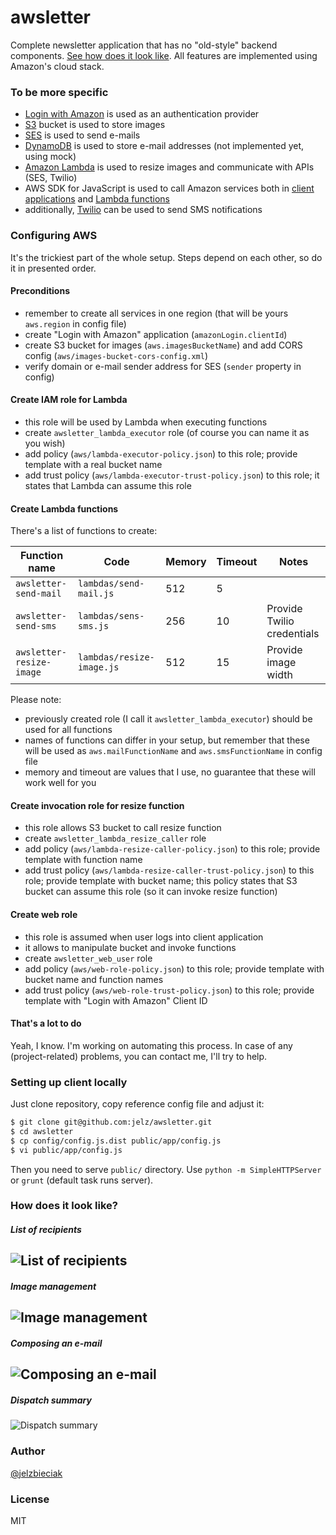 # awsletter

Complete newsletter application that has no "old-style" backend components. [See how does it look like](#how-does-it-look-like). All features are implemented using Amazon's cloud stack.

### To be more specific

  - [Login with Amazon](http://login.amazon.com/) is used as an authentication provider
  - [S3](http://aws.amazon.com/s3/) bucket is used to store images
  - [SES](http://aws.amazon.com/ses/) is used to send e-mails
  - [DynamoDB](http://aws.amazon.com/dynamodb/) is used to store e-mail addresses (not implemented yet, using mock)
  - [Amazon Lambda](http://aws.amazon.com/lambda/) is used to resize images and communicate with APIs (SES, Twilio)
  - AWS SDK for JavaScript is used to call Amazon services both in [client applications](http://aws.amazon.com/developers/getting-started/browser/) and [Lambda functions](http://aws.amazon.com/developers/getting-started/nodejs/)
  - additionally, [Twilio](http://www.twilio.com/) can be used to send SMS notifications

### Configuring AWS

It's the trickiest part of the whole setup. Steps depend on each other, so do it in presented order.

#### Preconditions

  - remember to create all services in one region (that will be yours `aws.region` in config file)
  - create "Login with Amazon" application (`amazonLogin.clientId`)
  - create S3 bucket for images (`aws.imagesBucketName`) and add CORS config (`aws/images-bucket-cors-config.xml`)
  - verify domain or e-mail sender address for SES (`sender` property in config)

#### Create IAM role for Lambda

  - this role will be used by Lambda when executing functions
  - create `awsletter_lambda_executor` role (of course you can name it as you wish)
  - add policy (`aws/lambda-executor-policy.json`) to this role; provide template with a real bucket name
  - add trust policy (`aws/lambda-executor-trust-policy.json`) to this role; it states that Lambda can assume this role

#### Create Lambda functions

There's a list of functions to create: 

| Function name            | Code                      | Memory | Timeout | Notes                      |
| ------------------------ | ------------------------- | ------ | ------- | -------------------------- |
| `awsletter-send-mail`    | `lambdas/send-mail.js`    | 512    | 5       |                            |
| `awsletter-send-sms`     | `lambdas/sens-sms.js`     | 256    | 10      | Provide Twilio credentials |
| `awsletter-resize-image` | `lambdas/resize-image.js` | 512    | 15      | Provide image width        |

Please note:

  - previously created role (I call it `awsletter_lambda_executor`) should be used for all functions
  - names of functions can differ in your setup, but remember that these will be used as `aws.mailFunctionName` and `aws.smsFunctionName` in config file
  - memory and timeout are values that I use, no guarantee that these will work well for you

#### Create invocation role for resize function

  - this role allows S3 bucket to call resize function
  - create `awsletter_lambda_resize_caller` role
  - add policy (`aws/lambda-resize-caller-policy.json`) to this role; provide template with function name
  - add trust policy (`aws/lambda-resize-caller-trust-policy.json`) to this role; provide template with bucket name; this policy states that S3 bucket can assume this role (so it can invoke resize function)

#### Create web role

  - this role is assumed when user logs into client application
  - it allows to manipulate bucket and invoke functions
  - create `awsletter_web_user` role
  - add policy (`aws/web-role-policy.json`) to this role; provide template with bucket name and function names
  - add trust policy (`aws/web-role-trust-policy.json`) to this role; provide template with "Login with Amazon" Client ID

#### That's a lot to do

Yeah, I know. I'm working on automating this process. In case of any (project-related) problems, you can contact me, I'll try to help.

### Setting up client locally

Just clone repository, copy reference config file and adjust it:

```sh
$ git clone git@github.com:jelz/awsletter.git
$ cd awsletter
$ cp config/config.js.dist public/app/config.js
$ vi public/app/config.js
```

Then you need to serve `public/` directory. Use `python -m SimpleHTTPServer` or `grunt` (default task runs server).

### How does it look like?

##### List of recipients
![List of recipients](docs/recipients.png)
---

##### Image management
![Image management](docs/images.png)
---

##### Composing an e-mail
![Composing an e-mail](docs/compose.png)
---

##### Dispatch summary
![Dispatch summary](docs/summary.png)

### Author

[@jelzbieciak](https://twitter.com/jelzbieciak) 

### License

MIT
